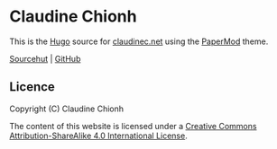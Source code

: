 # Claudine Chionh

This is the [Hugo](https://gohugo.io/) source for [claudinec.net](https://www.claudinec.net/) using the [PaperMod](https://github.com/adityatelange/hugo-PaperMod) theme.

[Sourcehut](https://sr.ht/~claudinec/www.claudinec.net/) | [GitHub](https://github.com/claudinec/www.claudinec.net)

## Licence

Copyright (C) Claudine Chionh

The content of this website is licensed under a [Creative Commons Attribution-ShareAlike 4.0 International License](http://creativecommons.org/licenses/by-sa/4.0/).

